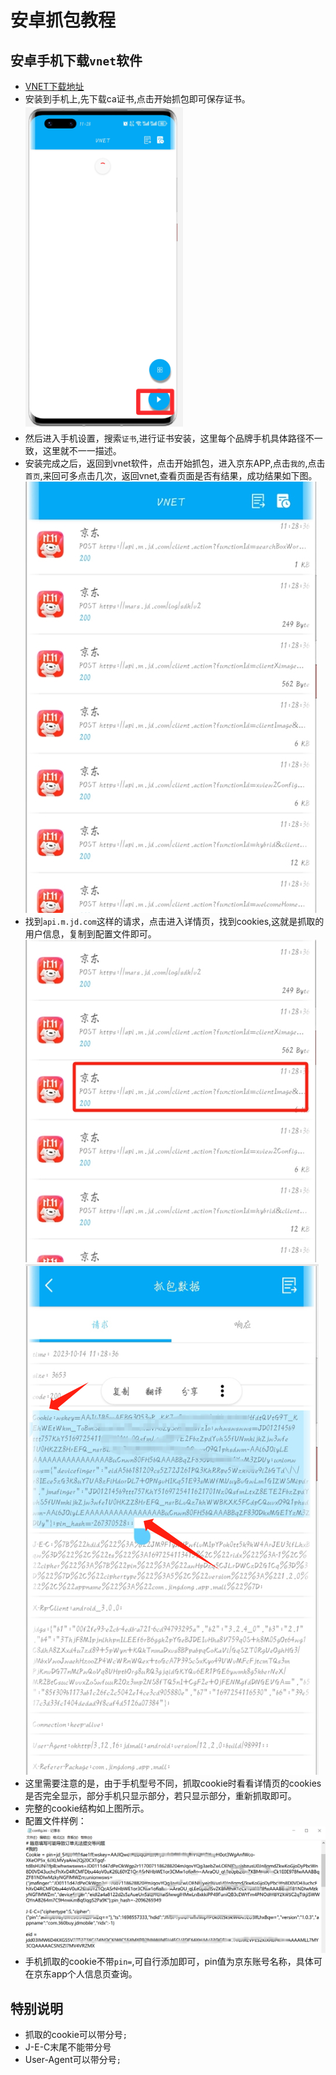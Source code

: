 # 安卓抓包教程

## 安卓手机下载`vnet`软件
- <a href='https://www.vnet-tech.com/zh/'>VNET下载地址<a/>
- 安装到手机上,先下载ca证书,点击开始抓包即可保存证书。<br/><img src='images/1.png'>
- 然后进入手机设置，搜索`证书`,进行证书安装，这里每个品牌手机具体路径不一致，这里就不一一描述。
- 安装完成之后，返回到vnet软件，点击开始抓包，进入京东APP,点击`我的`,点击`首页`,来回可多点击几次，返回vnet,查看页面是否有结果，成功结果如下图。<br/>
![](images/2.png)
- 找到`api.m.jd.com`这样的请求，点击进入详情页，找到cookies,这就是抓取的用户信息，复制到配置文件即可。<br/> 
![](images/3.png)![](images/4.png)
- 这里需要注意的是，由于手机型号不同，抓取cookie时看看详情页的cookies是否完全显示，部分手机只显示部分，若只显示部分，重新抓取即可。
- 完整的cookie结构如上图所示。
- 配置文件样例：<br/>
![](images/5.png)
- 手机抓取的cookie不带`pin=`,可自行添加即可，pin值为京东账号名称，具体可在京东app个人信息页查询。

## 特别说明
* 抓取的cookie可以带分号`;`
* J-E-C末尾不能带分号
* User-Agent可以带分号`;`


